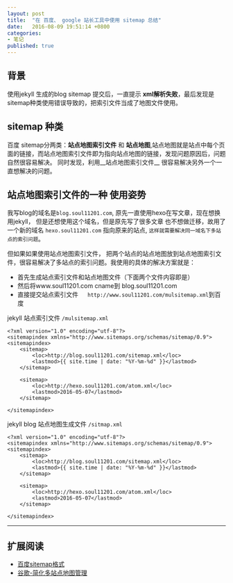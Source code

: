 ```yaml
---
layout: post
title:  "在 百度、 google 站长工具中使用 sitemap 总结"
date:   2016-08-09 19:51:14 +0800
categories:
- 笔记
published: true
---
```


## 背景

使用jekyll 生成的blog sitemap 提交后，一直提示 __xml解析失败__，最后发现是sitemap种类使用错误导致的，把索引文件当成了地图文件使用。

## sitemap 种类

百度 sitemap分两类：__站点地图索引文件__ 和 __站点地图__,站点地图就是站点中每个页面的链接，而站点地图索引文件即为指向站点地图的链接，发现问题原因后，问题自然很容易解决。
同时发现，利用__站点地图索引文件__ 很容易解决另外一个一直想解决的问题。

## 站点地图索引文件的一种 使用姿势

我写blog的域名是`blog.soul11201.com`,
原先一直使用hexo在写文章，现在想换用jekyll，
但是还想使用这个域名，但是原先写了很多文章
也不想做迁移，故用了一个新的域名 `hexo.soul11201.com` 指向原来的站点,
`这样就需要解决同一域名下多站点的索引问题`。

但如果如果使用站点地图索引文件， 把两个站点的站点地图放到站点地图索引文件，很容易解决了多站点的索引问题。我使用的具体的解决方案就是：

- 首先生成站点索引文件和站点地图文件（下面两个文件内容即是）
- 然后将www.soul11201.com cname到 blog.soul11201.com
- 直接提交站点索引文件`	http://www.soul11201.com/mulsitemap.xml`到百度 



jekyll 站点索引文件 `/mulsitemap.xml`

```liquid 
<?xml version="1.0" encoding="utf-8"?>
<sitemapindex xmlns="http://www.sitemaps.org/schemas/sitemap/0.9">
<sitemapindex>
    <sitemap>
        <loc>http://blog.soul11201.com/sitemap.xml</loc>
        <lastmod>{{ site.time | date: "%Y-%m-%d" }}</lastmod>
    </sitemap>

    <sitemap>
        <loc>http://hexo.soul11201.com/atom.xml</loc>
        <lastmod>2016-05-07</lastmod>
    </sitemap>
 
</sitemapindex>

```

jekyll blog 站点地图生成文件 `/sitmap.xml`

```liquid
<?xml version="1.0" encoding="utf-8"?>
<sitemapindex xmlns="http://www.sitemaps.org/schemas/sitemap/0.9">
<sitemapindex>
    <sitemap>
        <loc>http://blog.soul11201.com/sitemap.xml</loc>
        <lastmod>{{ site.time | date: "%Y-%m-%d" }}</lastmod>
    </sitemap>

    <sitemap>
        <loc>http://hexo.soul11201.com/atom.xml</loc>
        <lastmod>2016-05-07</lastmod>
    </sitemap>
 
</sitemapindex>
```


<!-- 又看了一下谷歌的sitemap分类，发现也是和百度类似。 -->


----

## 扩展阅读

- [百度sitemap格式](http://zhanzhang.baidu.com/college/courseinfo?id=267&page=2#h2_article_title16)
- [谷歌-简化多站点地图管理](https://support.google.com/webmasters/answer/75712?hl=zh-Hans&authuser=2&ref_topic=4581190)